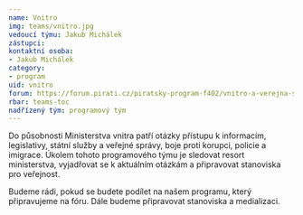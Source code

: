```yaml
---
name: Vnitro
img: teams/vnitro.jpg
vedoucí týmu: Jakub Michálek
zástupci:
kontaktní osoba:
- Jakub Michálek
category:
- program
uid: vnitro
forum: https://forum.pirati.cz/piratsky-program-f402/vnitro-a-verejna-sprava-koncept-t35637.html
rbar: teams-toc
nadřízený tým: programový tým
---
```


Do působnosti Ministerstva vnitra patří otázky přístupu k informacím, legislativy, státní služby a veřejné správy, boje proti korupci, policie a imigrace. Úkolem tohoto programového týmu je sledovat resort ministerstva, vyjadřovat se k aktuálním otázkám a připravovat stanoviska pro veřejnost.

Budeme rádi, pokud se budete podílet na našem programu, který připravujeme na fóru. Dále budeme připravovat stanoviska a medializaci.
